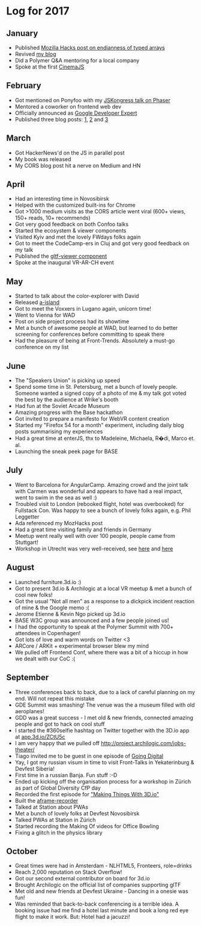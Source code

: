 <!-- /var/log/2017 -->
# Log for 2017

## January

* Published [Mozilla Hacks post on endianness of typed arrays](https://hacks.mozilla.org/2017/01/typedarray-or-dataview-understanding-byte-order/)
* Revived [my blog](http://50linesofco.de)
* Did a Polymer Q&A mentoring for a local company
* Spoke at the first [CinemaJS](http://cinemajs.tech)

## February

* Got mentioned on Ponyfoo with my [JSKongress talk on Phaser](https://www.youtube.com/watch?v=U24QgbjoVkY)
* Mentored a coworker on frontend web dev
* Officially announced as [Google Developer Expert](https://developers.google.com/experts/people/martin-splitt)
* Published three blog posts: [1](http://50linesofco.de/post/2017-01-16-understanding-different-number-systems), [2](http://50linesofco.de/post/2017-02-06-javascript-in-parallel-web-workers-transferables-and-sharedarraybuffer) and [3](http://50linesofco.de/post/2017-02-11-working-with-bits-and-bytes-in-javascript)

## March

* Got HackerNews'd on the JS in parallel post
* My book was released
* My CORS blog post hit a nerve on Medium and HN

## April

* Had an interesting time in Novosibirsk
* Helped with the customized built-ins for Chrome
* Got >1000 medium visits as the CORS article went viral (600+ views, 150+ reads, 10+ recommends)
* Got very good feedback on both Confoo talks
* Started the ecosystem & viewer components
* Visited Kyiv and met the lovely FWdays folks again
* Got to meet the CodeCamp-ers in Cluj and got very good feedback on my talk
* Published the [gltf-viewer component](https://github.com/avgp/gltf-viewer)
* Spoke at the inaugural VR-AR-CH event

## May

* Started to talk about the color-explorer with David
* Released [a-island](https://github.com/avgp/a-island)
* Got to meet the Voxxers in Lugano again, unicorn time!
* Went to Vienna for WAD
* Post on side project process had its showtime
* Met a bunch of awesome people at WAD, but learned to do better screening for conferences before committing to speak there
* Had the pleasure of being at Front-Trends. Absolutely a must-go conference on my list

## June

* The "Speakers Union" is picking up speed
* Spend some time in St. Petersburg, met a bunch of lovely people. Someone wanted a signed copy of a photo of me & my talk got voted the best by the audience at Wrike's booth
* Had fun at the Soviet Arcade Museum
* Amazing progress with the Base hackathon
* Got invited to prepare a manifesto for WebVR content creation
* Started my "Firefox 54 for a month" experiment, including daily blog posts summarising my experiences
* Had a great time at enterJS, thx to Madeleine, Michaela, R�di, Marco et. al.
* Launching the sneak peek page for BASE

## July

* Went to Barcelona for AngularCamp. Amazing crowd and the joint talk with Carmen was wonderful and appears to have had a real impact, went to swim in the sea as well :)
* Troubled visit to London (rebooked flight, hotel was overbooked) for Fullstack Con. Was happy to see a bunch of lovely folks again, e.g. Phil Leggetter
* Ada referenced my MozHacks post
* Had a great time visiting family and friends in Germany
* Meetup went really well with over 100 people, people came from Stuttgart!
* Workshop in Utrecht was very well-received, see [here](https://twitter.com/derSchepp/status/890853078207012864) and [here](https://twitter.com/html5test/status/890928348376989696)

## August

* Launched furniture.3d.io :)
* Got to present 3d.io & Archilogic at a local VR meetup & met a bunch of cool new folks!
* Got the usual "Not all men" as a response to a dickpick incident reaction of mine & the Google memo :(
* Jerome Etienne & Kevin Ngo picked up 3d.io
* BASE W3C group was announced and a few people joined us!
* I had the opportunity to speak at the Polymer Summit with 700+ attendees in Copenhagen!
* Got lots of love and warm words on Twitter &lt;3
* ARCore / ARKit + experimental browser blew my mind
* We pulled off Frontend Conf, where there was a bit of a hiccup in how we dealt with our CoC :(

## September

* Three conferences back to back, due to a lack of careful planning on my end. Will not repeat this mistake
* GDE Summit was smashing! The venue was the a museum filled with old aeroplanes!
* GDD was a great success - I met old &amp; new friends, connected amazing people and got to hack on cool stuff
* I started the #360selfie hashtag on Twitter together with the 3D.io app at [app.3d.io/ZCtU5c](https://app.3d.io/ZCtU5c)
* I am very happy that we pulled off http://project.archilogic.com/jobs-theater/
* Tiago invited me to be guest in one episode of [Going Digital](https://medium.com/@goingdigital/episode-3-martin-splitt-f070b53abd81)
* Yay, I got my russian visum in time to visit Front-Talks in Yekaterinburg & Devfest Siberia!
* First time in a russian Banja. Fun stuff :-D
* Ended up kicking off the organisation process for a workshop in Zürich as part of Global Diversity CfP day
* Recorded the first episode for ["Making Things With 3D.io"](https://www.youtube.com/watch?v=FLpORlj3zWM)
* Built the [aframe-recorder](https://github.com/archilogic-com/aframe-recorder)
* Talked at Station about PWAs
* Met a bunch of lovely folks at Devfest Novosibirsk
* Talked PWAs at Station in Zürich
* Started recording the Making Of videos for Office Bowling
* Fixing a glitch in the physics library

## October

* Great times were had in Amsterdam - NLHTML5, Fronteers, role=drinks
* Reach 2,000 reputation on Stack Overflow!
* Got our second external contributor on board for 3d.io
* Brought Archilogic on the official list of companies supporting glTF
* Met old and new friends at Devfest Ukraine - Dancing in a onesie was fun!
* Was reminded that back-to-back conferencing is a terrible idea. A booking issue had me find a hotel last minute and book a long red eye flight to make it work. But: Hotel had a jacuzzi!